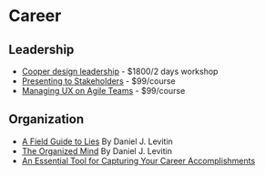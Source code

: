 # Career
## Leadership
  - [Cooper design leadership](https://www.cooper.com/courses/design-leadership/) - $1800/2 days workshop
  - [Presenting to Stakeholders](https://www.nngroup.com/online-seminars/presenting-stakeholders/) - $99/course
  - [Managing UX on Agile Teams](https://www.nngroup.com/online-seminars/managing-ux-agile-teams/) - $99/course
## Organization
  - [A Field Guide to Lies](https://www.goodreads.com/book/show/28504537-a-field-guide-to-lies) By Daniel J. Levitin
  - [The Organized Mind](https://www.goodreads.com/book/show/18693669-the-organized-mind) By Daniel J. Levitin
  - [An Essential Tool for Capturing Your Career Accomplishments](https://alistapart.com/article/the-career-management-document/)